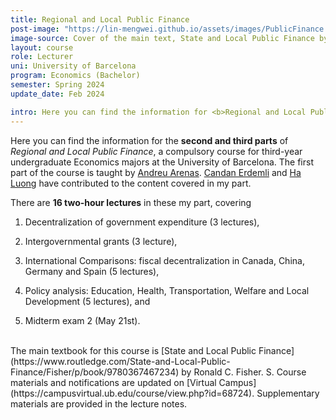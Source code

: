 ```yaml
---
title: Regional and Local Public Finance
post-image: "https://lin-mengwei.github.io/assets/images/PublicFinance.png"
image-source: Cover of the main text, State and Local Public Finance by Ronald Fisher. 
layout: course
role: Lecturer
uni: University of Barcelona
program: Economics (Bachelor)
semester: Spring 2024
update_date: Feb 2024

intro: Here you can find the information for <b>Regional and Local Public Finance</b> taught in Spring, 2024.
---
```



Here you can find the information for the <b>second and third parts</b> of *Regional and Local Public Finance*, a compulsory course for third-year undergraduate Economics majors at the University of Barcelona. The first part of the course is taught by [Andreu Arenas](https://sites.google.com/site/andreuarenasweb/home). [Candan Erdemli](https://candanerdemli.com/) and [Ha Luong](https://haluong.weebly.com/) have contributed to the content covered in my part.

There are **16 two-hour lectures** in these my part, covering 

1. Decentralization of government expenditure (3 lectures), 

2. Intergovernmental grants (3 lecture), 

3. International Comparisons: fiscal decentralization in Canada, China, Germany and Spain (5 lectures),

4. Policy analysis: Education, Health, Transportation, Welfare and Local Development (5 lectures), and

5. Midterm exam 2 (May 21st).


<br>
The main textbook for this course is [State and Local Public Finance](https://www.routledge.com/State-and-Local-Public-Finance/Fisher/p/book/9780367467234) by Ronald C. Fisher. S. Course materials and notifications are updated on [Virtual Campus](https://campusvirtual.ub.edu/course/view.php?id=68724). Supplementary materials are provided in the lecture notes.
